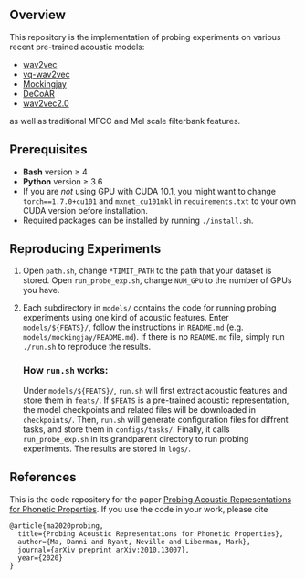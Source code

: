 ## Overview
This repository is the implementation of probing experiments on various recent pre-trained acoustic models:

* [wav2vec](https://arxiv.org/pdf/1904.05862.pdf)
* [vq-wav2vec](https://arxiv.org/pdf/1910.05453.pdf)
* [Mockingjay](https://arxiv.org/pdf/1910.12638.pdf)
* [DeCoAR](https://arxiv.org/pdf/1912.01679.pdf)
* [wav2vec2.0](https://arxiv.org/pdf/2006.11477.pdf)

as well as traditional MFCC and Mel scale filterbank features.

## Prerequisites
* **Bash** version &ge; 4
* **Python** version &ge; 3.6
* If you are _not_ using GPU with CUDA 10.1, you might want to change `torch==1.7.0+cu101` and `mxnet_cu101mkl` in `requirements.txt` to your own CUDA version before installation.
* Required packages can be installed by running `./install.sh`.

## Reproducing Experiments
1. Open `path.sh`, change `*TIMIT_PATH` to the path that your dataset is stored. Open `run_probe_exp.sh`, change `NUM_GPU` to the number of GPUs you have.

2. Each subdirectory in `models/` contains the code for running probing experiments using one kind of acoustic features. Enter `models/${FEATS}/`, follow the instructions in `README.md` (e.g. `models/mockingjay/README.md`). If there is no `README.md` file, simply run `./run.sh` to reproduce the results.

	### How `run.sh` works:
	Under `models/${FEATS}/`, `run.sh` will first extract acoustic features and store them in `feats/`. If `$FEATS` is a pre-trained acoustic representation, the model checkpoints and related files will be downloaded in `checkpoints/`. Then, `run.sh` will generate configuration files for diffrent tasks, and store them in `configs/tasks/`. Finally, it calls `run_probe_exp.sh` in its grandparent directory to run probing experiments. The results are stored in `logs/`.
	
## References
This is the code repository for the paper [Probing Acoustic Representations for Phonetic Properties](https://arxiv.org/pdf/2010.13007.pdf). If you use the code in your work, please cite

```
@article{ma2020probing,
  title={Probing Acoustic Representations for Phonetic Properties},
  author={Ma, Danni and Ryant, Neville and Liberman, Mark},
  journal={arXiv preprint arXiv:2010.13007},
  year={2020}
}
```
